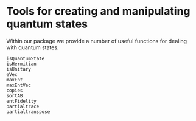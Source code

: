 # Tools for creating and manipulating quantum states

Within our package we provide a number of useful functions for dealing with quantum states. 

```@docs
isQuantumState
isHermitian
isUnitary
eVec
maxEnt
maxEntVec
copies
sortAB
entFidelity
partialtrace
partialtranspose
```

